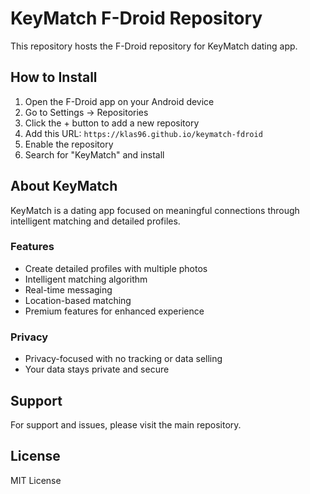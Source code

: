# KeyMatch F-Droid Repository

This repository hosts the F-Droid repository for KeyMatch dating app.

## How to Install

1. Open the F-Droid app on your Android device
2. Go to Settings → Repositories
3. Click the + button to add a new repository
4. Add this URL: `https://klas96.github.io/keymatch-fdroid`
5. Enable the repository
6. Search for "KeyMatch" and install

## About KeyMatch

KeyMatch is a dating app focused on meaningful connections through intelligent matching and detailed profiles.

### Features
- Create detailed profiles with multiple photos
- Intelligent matching algorithm
- Real-time messaging
- Location-based matching
- Premium features for enhanced experience

### Privacy
- Privacy-focused with no tracking or data selling
- Your data stays private and secure

## Support

For support and issues, please visit the main repository.

## License

MIT License 